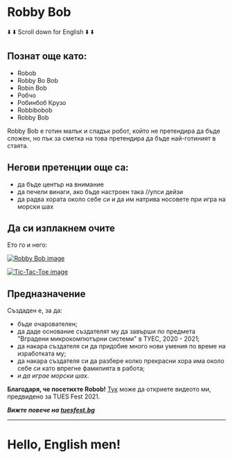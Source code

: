 # Robby Bob
:arrow_down: :arrow_down: Scroll down for English :arrow_down: :arrow_down: 

## Познат още като:
- Robob
- Robby Bo Bob
- Robin Bob
- Робчо
- Робинбоб Крузо
- Robbibobob
- Robby Bob

Robby Bob е готин малък и сладък робот, който не претендира да бъде сложен, но пък за сметка на това претендира да бъде най-готиният в стаята. 

## Негови претенции още са:
- да бъде център на внимание
- да печели винаги, ако бъде настроен така //упси дейзи
- да радва хората около себе си и да им натрива носовете при игра на морски шах

## Да си изплакнем очите
Ето го и него:

[![Robby Bob image](https://i.postimg.cc/k4dtDpPq/IMG-20210414-201603.jpg)](https://i.postimg.cc/k4dtDpPq/IMG-20210414-201603.jpg)

[![Tic-Tac-Toe image](https://i.postimg.cc/Nf46rYdF/IMG-20210414-201504.jpg)](https://i.postimg.cc/Nf46rYdF/IMG-20210414-201504.jpg)

## Предназначение
Създаден е, за да:
- бъде очарователен;
- да даде основание създателят му да завърши по предмета "Вградени микрокомпютърни системи" в ТУЕС, 2020 - 2021;
- да накара създателя си да придобие много нови умения по време на изработката му;
- да накара създателя си да разбере колко прекрасни хора има около себе си като впрегне фамилията в работа;
- _и да играе морски шах_.
  
**Благодаря, че посетихте Robob!** [Тук](https://clipchamp.com/watch/ONjFcRspc1U?utm_source=share&utm_medium=social&utm_campaign=watch&fbclid=IwAR3mAnoJahPpi0D5XrEuEg_glhVPZFaRdeZa8QZtzGlPTLZchZTF1dk3ZTI) може да откриете видеото ми, предвидено за TUES Fest 2021.

**_Вижте повече на [tuesfest.bg](https://tuesfest.bg/)_**

----------------------------------
# Hello, English men!

